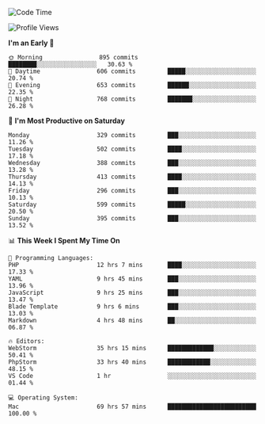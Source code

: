 <!--START_SECTION:waka-->
![Code Time](http://img.shields.io/badge/Code%20Time-1%2C992%20hrs%2044%20mins-blue)

![Profile Views](http://img.shields.io/badge/Profile%20Views-0-blue)

**I'm an Early 🐤** 

```text
🌞 Morning                895 commits         ████████░░░░░░░░░░░░░░░░░   30.63 % 
🌆 Daytime                606 commits         █████░░░░░░░░░░░░░░░░░░░░   20.74 % 
🌃 Evening                653 commits         ██████░░░░░░░░░░░░░░░░░░░   22.35 % 
🌙 Night                  768 commits         ███████░░░░░░░░░░░░░░░░░░   26.28 % 
```
📅 **I'm Most Productive on Saturday** 

```text
Monday                   329 commits         ███░░░░░░░░░░░░░░░░░░░░░░   11.26 % 
Tuesday                  502 commits         ████░░░░░░░░░░░░░░░░░░░░░   17.18 % 
Wednesday                388 commits         ███░░░░░░░░░░░░░░░░░░░░░░   13.28 % 
Thursday                 413 commits         ████░░░░░░░░░░░░░░░░░░░░░   14.13 % 
Friday                   296 commits         ███░░░░░░░░░░░░░░░░░░░░░░   10.13 % 
Saturday                 599 commits         █████░░░░░░░░░░░░░░░░░░░░   20.50 % 
Sunday                   395 commits         ███░░░░░░░░░░░░░░░░░░░░░░   13.52 % 
```


📊 **This Week I Spent My Time On** 

```text
💬 Programming Languages: 
PHP                      12 hrs 7 mins       ████░░░░░░░░░░░░░░░░░░░░░   17.33 % 
YAML                     9 hrs 45 mins       ███░░░░░░░░░░░░░░░░░░░░░░   13.96 % 
JavaScript               9 hrs 25 mins       ███░░░░░░░░░░░░░░░░░░░░░░   13.47 % 
Blade Template           9 hrs 6 mins        ███░░░░░░░░░░░░░░░░░░░░░░   13.03 % 
Markdown                 4 hrs 48 mins       ██░░░░░░░░░░░░░░░░░░░░░░░   06.87 % 

🔥 Editors: 
WebStorm                 35 hrs 15 mins      █████████████░░░░░░░░░░░░   50.41 % 
PhpStorm                 33 hrs 40 mins      ████████████░░░░░░░░░░░░░   48.15 % 
VS Code                  1 hr                ░░░░░░░░░░░░░░░░░░░░░░░░░   01.44 % 

💻 Operating System: 
Mac                      69 hrs 57 mins      █████████████████████████   100.00 % 
```


<!--END_SECTION:waka-->
